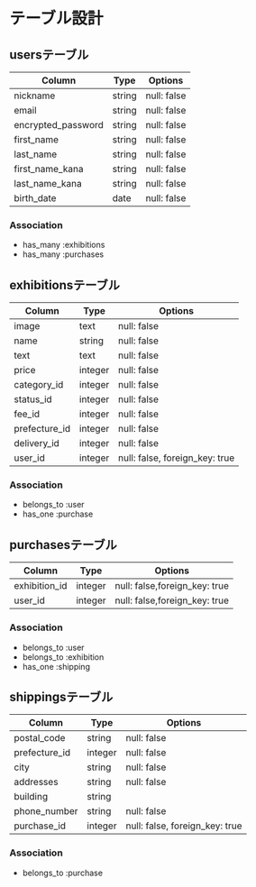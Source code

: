 # テーブル設計

## usersテーブル

| Column             | Type   | Options     |
| --------           | ------ | ----------- |
| nickname           | string | null: false |
| email              | string | null: false |
| encrypted_password | string | null: false |
| first_name         | string | null: false |
| last_name          | string | null: false |
| first_name_kana    | string | null: false |
| last_name_kana     | string | null: false |
| birth_date         | date   | null: false |

### Association
- has_many :exhibitions
- has_many :purchases

## exhibitionsテーブル

| Column        | Type    | Options                        |
| --------      | ------  | -----------                    |
| image         | text  | null: false                    |
| name          | string  | null: false                    |
| text          | text    | null: false                    |
| price         | integer | null: false                    |
| category_id   | integer | null: false                    |
| status_id     | integer | null: false                    |
| fee_id        | integer | null: false                    |
| prefecture_id | integer | null: false                    |
| delivery_id   | integer | null: false                    |
| user_id       | integer | null: false, foreign_key: true |

### Association
- belongs_to :user
- has_one :purchase

## purchasesテーブル

| Column         | Type    | Options                       |
| --------       | ------  | -----------                   |
|  exhibition_id | integer | null: false,foreign_key: true |
|  user_id       | integer | null: false,foreign_key: true |

### Association
- belongs_to :user
- belongs_to :exhibition
- has_one :shipping


## shippingsテーブル

| Column        | Type    | Options                         |
| --------      | ------  | -----------                     |
| postal_code   | string  | null: false                     |
| prefecture_id | integer | null: false                     |
| city          | string  | null: false                     |
| addresses     | string  | null: false                     |
| building      | string  |                                 |
| phone_number  | string  | null: false                     |
| purchase_id   | integer | null: false, foreign_key: true  |

### Association
- belongs_to :purchase


